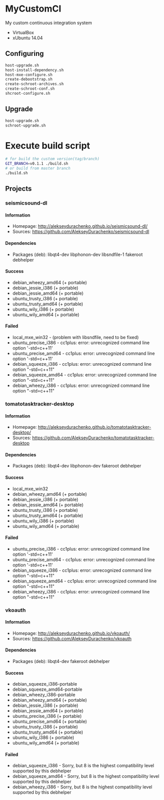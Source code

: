 # MyCustomCI
My custom continuous integration system
* VirtualBox
* xUbuntu 14.04

## Configuring
```bash
host-upgrade.sh
host-install-dependency.sh
host-mxe-configure.sh
create-debootstrap.sh
create-schroot-archives.sh
create-schroot-conf.sh
shcroot-configure.sh
```

## Upgrade
```bash
host-upgrade.sh
schroot-upgrade.sh
```

# Execute build script
```bash
# for build the custom version(tag/branch)
GIT_BRANCH=v0.1.1 ./build.sh
# or build from master branch
./build.sh
```

## Projects
### seismicsound-dl
#### Information
* Homepage: http://alekseydurachenko.github.io/seismicsound-dl/
* Sources: https://github.com/AlekseyDurachenko/seismicsound-dl

#### Dependencies
* Packages (deb): libqt4-dev libphonon-dev libsndfile-1 fakeroot debhelper

#### Success
* debian_wheezy_amd64 (+ portable)
* debian_jessie_i386 (+ portable)
* debian_jessie_amd64 (+ portable)
* ubuntu_trusty_i386 (+ portable)
* ubuntu_trusty_amd64 (+ portable)
* ubuntu_wily_i386 (+ portable)
* ubuntu_wily_amd64 (+ portable)

#### Failed
* local_mxe_win32 - (problem with libsndfile, need to be fixed)
* ubuntu_precise_i386 - cc1plus: error: unrecognized command line option '-std=c++11'
* ubuntu_precise_amd64 - cc1plus: error: unrecognized command line option '-std=c++11'
* debian_squeeze_i386 - cc1plus: error: unrecognized command line option "-std=c++11"
* debian_squeeze_amd64 - cc1plus: error: unrecognized command line option "-std=c++11"
* debian_wheezy_i386 - cc1plus: error: unrecognized command line option "-std=c++11"


### tomatotasktracker-desktop
#### Information
* Homepage: http://alekseydurachenko.github.io/tomatotasktracker-desktop/
* Sources: https://github.com/AlekseyDurachenko/tomatotasktracker-desktop

#### Dependencies
* Packages (deb): libqt4-dev libphonon-dev fakeroot debhelper

#### Success
* local_mxe_win32
* debian_wheezy_amd64 (+ portable)
* debian_jessie_i386 (+ portable)
* debian_jessie_amd64 (+ portable)
* ubuntu_trusty_i386 (+ portable)
* ubuntu_trusty_amd64 (+ portable)
* ubuntu_wily_i386 (+ portable)
* ubuntu_wily_amd64 (+ portable)

#### Failed
* ubuntu_precise_i386 - cc1plus: error: unrecognized command line option '-std=c++11'
* ubuntu_precise_amd64 - cc1plus: error: unrecognized command line option '-std=c++11'
* debian_squeeze_i386 - cc1plus: error: unrecognized command line option "-std=c++11"
* debian_squeeze_amd64 - cc1plus: error: unrecognized command line option "-std=c++11"
* debian_wheezy_i386 - cc1plus: error: unrecognized command line option "-std=c++11"

### vkoauth
#### Information
* Homepage: http://alekseydurachenko.github.io/vkoauth/
* Sources: https://github.com/AlekseyDurachenko/vkoauth

#### Dependencies
* Packages (deb): libqt4-dev fakeroot debhelper

#### Success
* debian_squeeze_i386-portable
* debian_squeeze_amd64-portable
* debian_wheezy_i386-portable
* debian_wheezy_amd64 (+ portable)
* debian_jessie_i386 (+ portable)
* debian_jessie_amd64 (+ portable)
* ubuntu_precise_i386 (+ portable)
* ubuntu_precise_amd64 (+ portable)
* ubuntu_trusty_i386 (+ portable)
* ubuntu_trusty_amd64 (+ portable)
* ubuntu_wily_i386 (+ portable)
* ubuntu_wily_amd64 (+ portable)

#### Failed
* debian_squeeze_i386 - Sorry, but 8 is the highest compatibility level supported by this debhelper
* debian_squeeze_amd64 - Sorry, but 8 is the highest compatibility level supported by this debhelper
* debian_wheezy_i386 - Sorry, but 8 is the highest compatibility level supported by this debhelper
